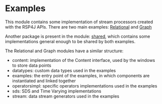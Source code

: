# Examples

This module contains some implementation of stream processors created with the RSP4J APIs.
There are two main examples: [Relational](src/main/java/relational) and [Graph](src/main/java/graph/jena)

Another package is present in the module: [shared](src/main/java/shared), which contains some implementations general enough to be shared by both examples.

The Relational and Graph modules have a similar structure:

- content: implementation of the Content interface, used by the windows to store data points
- datatypes: custom data types used in the examples 
- examples: the entry point of the examples, in which components are instantiated and linked together
- operatorsimpl: specific operators implementations used in the examples
- sds: SDS and Time Varying implementations
- stream: data stream generators used in the examples

